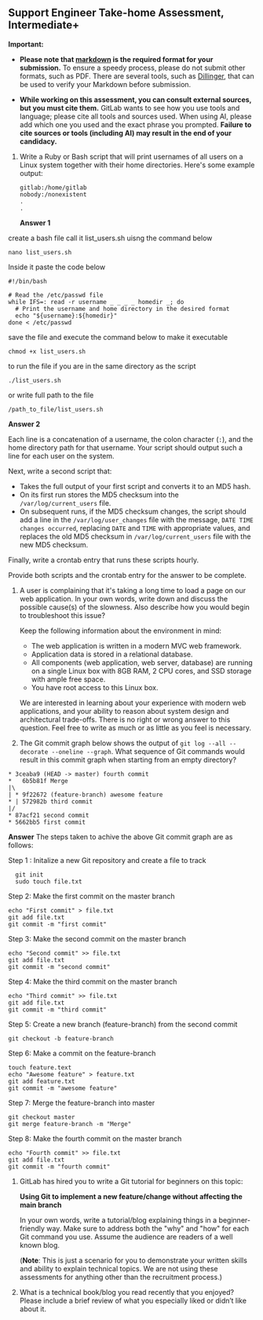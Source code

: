  ## Support Engineer Take-home Assessment, Intermediate+

**Important:**

- **Please note that [markdown](https://www.markdownguide.org/getting-started/) is the required format for your submission.** To ensure a speedy process, please do not submit other formats, such as PDF. There are several tools, such as [Dillinger](https://dillinger.io/), that can be used to verify your Markdown before submission.


- **While working on this assessment, you can consult external sources, but you must cite them.** GitLab wants to see how you use tools and language; please cite all tools and sources used. When using AI, please add which one you used and the exact phrase you prompted. **Failure to cite sources or tools (including AI) may result in the end of your candidacy.**


1. Write a Ruby or Bash script that will print usernames of all users on a Linux system
   together with their home directories. Here's some example output:

   ```
   gitlab:/home/gitlab
   nobody:/nonexistent
   .
   .
   ```
   **Answer 1**
   
create a bash file  call it list_users.sh uisng the command below
```
nano list_users.sh
```
Inside it paste the code below
```
#!/bin/bash

# Read the /etc/passwd file
while IFS=: read -r username _ _ _ _ homedir _; do
  # Print the username and home directory in the desired format
  echo "${username}:${homedir}"
done < /etc/passwd
```
 save the file and execute the command below to make it executable
 ```
 chmod +x list_users.sh
 ```
 to run the file if you are in the same directory as the script
 ```
 ./list_users.sh
```
or write  full path to the file 
```
/path_to_file/list_users.sh
```
  
   **Answer 2**
   
   Each line is a concatenation of a username, the colon
   character (`:`), and the home directory path for that username. Your script
   should output such a line for each user on the system.
   
   Next, write a second script that:

   * Takes the full output of your first script and converts it to an MD5 hash.
   * On its first run stores the MD5 checksum into the `/var/log/current_users` file.
   * On subsequent runs, if the MD5 checksum changes, the script should add a line in
     the `/var/log/user_changes` file with the message,
     `DATE TIME changes occurred`, replacing `DATE` and `TIME` with appropriate
     values, and replaces the old MD5 checksum in `/var/log/current_users`
     file with the new MD5 checksum.

   Finally, write a crontab entry that runs these scripts hourly.

   Provide both scripts and the crontab entry for the answer to be
   complete.


1. A user is complaining that it's taking a long time to load a page on our
   web application. In your own words, write down and discuss the possible
   cause(s) of the slowness. Also describe how you would begin to troubleshoot
   this issue?

   Keep the following information about the environment in mind:

   * The web application is written in a modern MVC web framework.
   * Application data is stored in a relational database.
   * All components (web application, web server, database) are running on a single
     Linux box with 8GB RAM, 2 CPU cores, and SSD storage with ample free space.
   * You have root access to this Linux box.

   We are interested in learning about your experience with modern web
   applications, and your ability to reason about system design and
   architectural trade-offs. There is no right or wrong answer to this
   question. Feel free to write as much or as little as you feel is necessary.


1. The Git commit graph below shows the output of `git log --all --decorate --oneline --graph`. What sequence of Git commands would result in this commit graph when starting from an empty directory?

```
* 3ceaba9 (HEAD -> master) fourth commit
*   6b5b81f Merge
|\
| * 9f22672 (feature-branch) awesome feature
* | 572982b third commit
|/
* 87acf21 second commit
* 5662bb5 first commit
```
**Answer**
The steps taken to achive the above Git commit graph are as follows:

 Step 1 : Initalize a new Git repository and create a file to track 
```
  git init 
  sudo touch file.txt
```
 Step 2: Make the first commit on the master branch
```
echo "First commit" > file.txt
git add file.txt
git commit -m "first commit"
```

 Step 3: Make the second commit on the master branch
```
echo "Second commit" >> file.txt
git add file.txt
git commit -m "second commit"
```
 Step 4: Make the third commit on the master branch
```
echo "Third commit" >> file.txt
git add file.txt
git commit -m "third commit"
```
 Step 5: Create a new branch (feature-branch) from the second commit
```
git checkout -b feature-branch 
```
 Step 6: Make a commit on the feature-branch
```
touch feature.text
echo "Awesome feature" > feature.txt
git add feature.txt
git commit -m "awesome feature"
```
 Step 7: Merge the feature-branch into master
```
git checkout master
git merge feature-branch -m "Merge"
```

 Step 8: Make the fourth commit on the master branch
```
echo "Fourth commit" >> file.txt
git add file.txt
git commit -m "fourth commit"
```


1. GitLab has hired you to write a Git tutorial for beginners on this topic:

   **Using Git to implement a new feature/change without affecting the main branch**
   
   In your own words, write a tutorial/blog explaining things in a beginner-friendly way. 
   Make sure to address both the "why" and "how" for each Git command you use.  Assume 
   the audience are readers of a well known blog.

   (**Note**: This is just a scenario for you to demonstrate your written skills and ability to explain technical topics. We are not using these assessments for anything other than the recruitment process.)

1. What is a technical book/blog you read recently that you enjoyed? 
Please include a brief review of what you especially liked or didn’t like about it.

